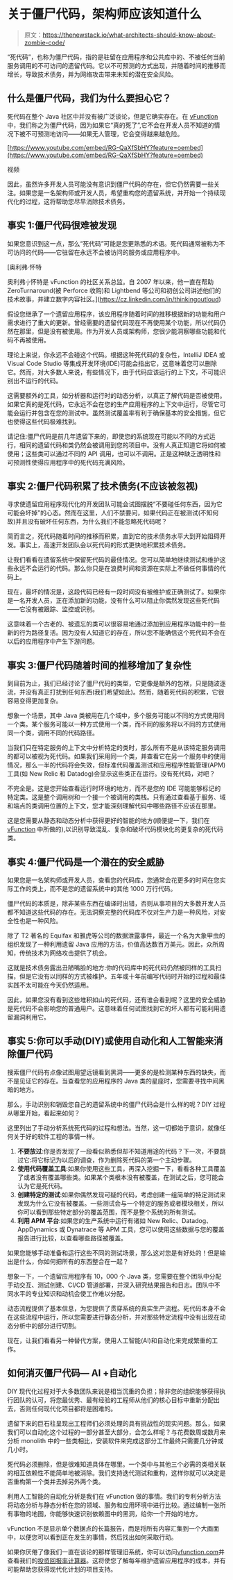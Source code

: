 # 关于僵尸代码，架构师应该知道什么

> 原文：<https://thenewstack.io/what-architects-should-know-about-zombie-code/>

“死代码”，也称为僵尸代码，指的是驻留在应用程序和公共库中的、不被任何当前服务调用的不可访问的遗留代码。它以不可预测的方式出现，并随着时间的推移而增长，导致技术债务，并为网络攻击带来未知的潜在安全风险。

## 什么是僵尸代码，我们为什么要担心它？

死代码在整个 Java 社区中并没有被广泛谈论，但是它确实存在。在 [vFunction](https://vfunction.com/) 中，我们称之为僵尸代码，因为如果它“真的死了”,它不会在开发人员不知道的情况下被不可预测地访问——如果无人管理，它会变得越来越危险。

[https://www.youtube.com/embed/RG-QaXfSbHY?feature=oembed](https://www.youtube.com/embed/RG-QaXfSbHY?feature=oembed)

视频

因此，虽然许多开发人员可能没有意识到僵尸代码的存在，但它仍然需要一些关注。如果您是一名架构师或开发人员，希望重构您的遗留系统，并开始一个持续现代化的过程，这将帮助您尽早消除技术债务。

## 事实 1:僵尸代码很难被发现

如果您意识到这一点，那么“死代码”可能是您更熟悉的术语。死代码通常被称为不可访问的代码——它驻留在永远不会被访问的服务或应用程序中。

 [奥利弗·怀特

奥利弗·j·怀特是 vFunction 的社区关系总监。自 2007 年以来，他一直在帮助 ZeroTurnaround(被 Perforce 收购)和 Lightbend 等公司和初创公司讲述他们的技术故事，并建立数字内容社区。](https://cz.linkedin.com/in/thinkingoutloud) 

假设您继承了一个遗留应用程序，该应用程序随着时间的推移根据新的功能和用户需求进行了重大的更新。曾经需要的遗留代码现在不再使用某个功能，所以代码仍然在那里，但是没有被使用。作为开发人员或架构师，您很少能洞察哪些功能和代码不再被使用。

理论上来说，你永远不会碰这个代码。根据这种死代码的复杂性，IntelliJ IDEA 或 Visual Code Studio 等集成开发环境(IDE)可能会指出它，这意味着您可以删除它。然而，对大多数人来说，有些情况下，由于代码应该运行的上下文，不可能识别出不运行的代码。

这需要额外的工具，如分析器和运行时的动态分析，以真正了解代码是否被使用。如果它真的是死代码，它永远不会在您的生产应用程序的上下文中运行，尽管它可能会运行并包含在您的测试中。虽然测试覆盖率有利于确保基本的安全措施，但它也使得这些代码极难找到。

请记住:僵尸代码是前几年遗留下来的，即使您的系统现在可能以不同的方式运行，相同的遗留代码和类仍然会被调用到您的项目中。没有人真正知道它将如何被使用；这些类可以通过不同的 API 调用，也可以不调用。正是这种缺乏透明性和可预测性使得应用程序中的死代码充满风险。

## 事实 2:僵尸代码积累了技术债务(不应该被忽视)

寻求使遗留应用程序现代化的开发团队可能会试图摆脱“不要碰任何东西，因为它可能会坏掉”的心态。然而在这里，人们不禁要问，如果代码正在被测试(不知何故)并且没有破坏任何东西，为什么我们不能忽略死代码呢？

简而言之，死代码随着时间的推移而积累，直到它的技术债务水平大到开始阻碍开发。事实上，高速开发团队会以死代码的形式更快地积累技术债务。

让我们看看在遗留系统中保留死代码的最佳情况。您可以简单地继续测试和维护这些永远不会运行的代码。那么你只是在浪费时间和资源在实际上不做任何事情的代码上。

现在，最坏的情况是，这段代码已经有一段时间没有被维护或正确测试了。如果你是一名开发人员，正在添加新的功能，没有什么可以阻止你偶然发现这些死代码——它没有被跟踪、监控或识别。

这意味着一个古老的、被遗忘的类可以很容易地通过添加到应用程序功能中的一些新的行为路径复活。因为没有人知道它的存在，所以您不能确信这个死代码不会在以后的应用程序中产生下游问题。

## 事实 3:僵尸代码随着时间的推移增加了复杂性

到目前为止，我们已经讨论了僵尸代码的类型，它更像是额外的包袱，只是随波逐流，并没有真正打扰到任何东西(我们希望如此)。然而，随着死代码的积累，它很容易变得更加复杂。

想象一个场景，其中 Java 类被用在几个域中，多个服务可能以不同的方式使用同一个类。某个服务可能以一种方式使用一个类，而不同的服务将以不同的方式使用同一个类，调用不同的代码路径。

当我们只在特定服务的上下文中分析特定的类时，那么所有不是从该特定服务调用的都可以被视为死代码。如果我们采用同一个类，并查看它在另一个服务中的使用情况，那么一半的代码将会失效，但标准代码覆盖测试和应用程序性能管理(APM)工具(如 New Relic 和 Datadog)会显示这些类正在运行。没有死代码，对吧？

不完全是。这是您开始查看运行时环境的地方，而不是您的 IDE 可能能够标记的特定类。这是整个调用树和一个接一个被调用的类栈。只有通过查看基于服务、域和端点的类调用位置的上下文，您才能深刻理解代码中哪些路径不应该在那里。

这是您需要从静态和动态分析中获得更好的智能的地方(顺便提一下，我们在 [vFunction](https://vfunction.com/) 中所做的),以识别导致混乱、复杂和破坏代码模块化的更复杂的死代码类。

## 事实 4:僵尸代码是一个潜在的安全威胁

如果您是一名架构师或开发人员，查看您的代码库，您通常会花更多的时间在您实际工作的类上，而不是您的遗留系统中的其他 1000 万行代码。

僵尸代码的本质是，除非某些东西在编译时出错，否则从事项目的大多数开发人员都不知道这些代码的存在。无法洞察完整的代码库不仅对生产力是一种风险，对安全性也是一种风险。

除了 T2 著名的 Equifax 和雅虎等公司的数据泄露事件，最近一个名为大象甲虫的组织发现了一种利用遗留 Java 应用的方法，价值高达数百万美元。因此，众所周知，传统技术为网络攻击提供了机会。

这就是技术债务露出丑陋嘴脸的地方:你的代码库中的死代码仍然被同样的工具扫描，但是它没有以同样的方式被维护。五年或十年前编写代码时开始的过程和最佳实践不太可能在今天仍然适用。

因此，如果您没有看到这些堆积如山的死代码，还有谁会看到呢？这里的安全威胁是死代码不会影响您的普通用户。这意味着任何试图找到它的坏人都有可能利用遗留漏洞利用它。

## 事实 5:你可以手动(DIY)或使用自动化和人工智能来消除僵尸代码

搜索僵尸代码有点像试图用望远镜看到黑洞——更多的是检测某种东西的缺失，而不是见证它的存在。当查看您的应用程序的 Java 类的星座时，您需要寻找中间黑暗的地方。

那么，手动识别和销毁您自己的遗留系统中的僵尸代码会是什么样的呢？DIY 过程从哪里开始，看起来如何？

这里列出了手动分析系统死代码的过程和想法。当然，这一切都始于意识，就像任何关于好的软件工程的事情一样。

1.  **不要放过**:你是否发现了一段看似熟悉但却不知道用途的代码？下一次，不要跳过它:将它标记为以后的调查，作为删除死代码的第一个主动步骤。
2.  **使用代码覆盖工具**:如果你使用这些工具，再深入挖掘一下，看看各种工具覆盖了或者没有覆盖哪些类。如果某个类根本没有被覆盖，在测试之后，您可能会认为它是死代码。
3.  **创建特定的测试**:如果你偶然发现可疑的代码，考虑创建一组简单的特定测试来发现为什么它没有被覆盖。一些测试会与一个特定的服务或者模块相关，所以你可以看到那些特定部分的覆盖范围，而不是整个系统的所有测试。
4.  **利用 APM 平台**:如果您的生产系统中运行有诸如 New Relic、Datadog、AppDynamics 或 Dynatrace 等 APM 工具，您可以使用这些数据与您的覆盖报告进行比较，以查看哪些路径被覆盖。

如果您能够手动准备和运行这些不同的测试场景，那么这对您是有好处的！但是输出是什么，你如何把所有的东西整合在一起？

想象一下，一个遗留应用程序有 10，000 个 Java 类，您需要在整个团队中分配手动交互、测试创建、CI/CD 管道部署，并深入研究结果报告和日志。团队中不同水平的专业知识和动机会使工作难以分配。

动态流程提供了基本信息，为您提供了贯穿系统的真实生产流程。死代码本身不会在这些流程中运行，所以您需要进行静态分析，并对那些特定流程中没有出现在动态分析中的部分进行切割。

现在，让我们看看另一种替代方案，使用人工智能(AI)和自动化来完成繁重的工作。

## 如何消灭僵尸代码— AI +自动化

DIY 现代化过程对于大多数团队来说是相当沉重的负担；除非您的组织能够获得执行团队的认可，将您最优秀、最有经验的工程师从他们的核心目标中重新分配出去，否则任何现代化项目都将是困难的。

遗留下来的巨石柱呈现出工程师们必须处理的具有挑战性的现实问题。那么，如果我们可以自动化这个过程的一部分甚至大部分，会怎么样呢？与花费数周或数月来分析 monolith 中的一些类相比，安装软件来完成这部分工作最终只需要几分钟或几小时。

死代码必须删除，但是很难知道具体在哪里。一个类中与其他三个必需的类相关联的相互依赖性不能简单地被消除。我们支持迭代测试和重构，这样你就可以决定是否重构第一个类并去掉另外两个类。

利用人工智能的自动化分析是我们在 vFunction 做的事情。我们的专利分析方法将动态分析与静态分析在您的领域、服务和应用环境中进行比较。通过编制一张所有事物的地图，你能够快速识别依赖图中的黑洞，给你一个开始的地方。

vFunction 不是显示单个数据点的长篇报告，而是将所有内容汇集到一个大画面中，以便您可以看到正在发生的事情，然后找出如何采取行动。

如果你厌倦了像我们一直在谈论的那样管理旧系统，你可以访问[vfunction.com](https://vfunction.com/)并查看我们的[投资回报率计算器](https://vfunction.com/roi-calculator/)。这将使您了解每年维护遗留应用程序的成本，并有可能帮助您获得现代化计划的项目支持。

<svg xmlns:xlink="http://www.w3.org/1999/xlink" viewBox="0 0 68 31" version="1.1"><title>Group</title> <desc>Created with Sketch.</desc></svg>